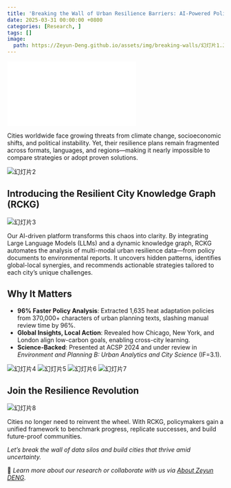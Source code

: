 ```yaml
---
title: 'Breaking the Wall of Urban Resilience Barriers: AI-Powered Policy Innovation'
date: 2025-03-31 00:00:00 +0800
categories: [Research, ]
tags: [] 
image:
  path: https://Zeyun-Deng.github.io/assets/img/breaking-walls/幻灯片1.JPG
---
```


<!-- 将视频放入这个响应式容器中 -->
<div class="responsive-bilibili">
  <iframe 
    src="//player.bilibili.com/player.html?bvid=BV1pLNEzXEVR&page=1&t=1567" 
    scrolling="no" 
    border="0" 
    frameborder="no" 
    framespacing="0" 
    allowfullscreen="true">
  </iframe>
</div>

Cities worldwide face growing threats from climate change, socioeconomic shifts, and political instability. Yet, their resilience plans remain fragmented across formats, languages, and regions—making it nearly impossible to compare strategies or adopt proven solutions.  

![幻灯片2](https://Zeyun-Deng.github.io/assets/img/breaking-walls/幻灯片2.PNG)

## **Introducing the Resilient City Knowledge Graph (RCKG)**  

![幻灯片3](https://Zeyun-Deng.github.io/assets/img/breaking-walls/幻灯片3.PNG)

Our AI-driven platform transforms this chaos into clarity. By integrating Large Language Models (LLMs) and a dynamic knowledge graph, RCKG automates the analysis of multi-modal urban resilience data—from policy documents to environmental reports. It uncovers hidden patterns, identifies global-local synergies, and recommends actionable strategies tailored to each city’s unique challenges.  

## **Why It Matters**  

- **96% Faster Policy Analysis**: Extracted 1,635 heat adaptation policies from 370,000+ characters of urban planning texts, slashing manual review time by 96%.  
- **Global Insights, Local Action**: Revealed how Chicago, New York, and London align low-carbon goals, enabling cross-city learning.  
- **Science-Backed**: Presented at ACSP 2024 and under review in *Environment and Planning B: Urban Analytics and City Science* (IF=3.1).  

![幻灯片4](https://Zeyun-Deng.github.io/assets/img/breaking-walls/幻灯片4.PNG)
![幻灯片5](https://Zeyun-Deng.github.io/assets/img/breaking-walls/幻灯片5.PNG)
![幻灯片6](https://Zeyun-Deng.github.io/assets/img/breaking-walls/幻灯片6.PNG)
![幻灯片7](https://Zeyun-Deng.github.io/assets/img/breaking-walls/幻灯片7.PNG)

## **Join the Resilience Revolution**  

![幻灯片8](https://Zeyun-Deng.github.io/assets/img/breaking-walls/幻灯片8.PNG)

Cities no longer need to reinvent the wheel. With RCKG, policymakers gain a unified framework to benchmark progress, replicate successes, and build future-proof communities.  

*Let’s break the wall of data silos and build cities that thrive amid uncertainty.*  

🔗 *Learn more about our research or collaborate with us via [About Zeyun DENG](https://zeyun-deng.github.io/about/).*  
